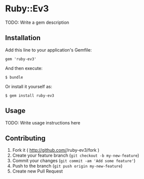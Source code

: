 # Ruby::Ev3

TODO: Write a gem description

## Installation

Add this line to your application's Gemfile:

    gem 'ruby-ev3'

And then execute:

    $ bundle

Or install it yourself as:

    $ gem install ruby-ev3

## Usage

TODO: Write usage instructions here

## Contributing

1. Fork it ( http://github.com/<my-github-username>/ruby-ev3/fork )
2. Create your feature branch (`git checkout -b my-new-feature`)
3. Commit your changes (`git commit -am 'Add some feature'`)
4. Push to the branch (`git push origin my-new-feature`)
5. Create new Pull Request
